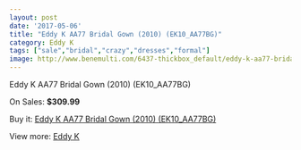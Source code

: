 ```yaml
---
layout: post
date: '2017-05-06'
title: "Eddy K AA77 Bridal Gown (2010) (EK10_AA77BG)"
category: Eddy K
tags: ["sale","bridal","crazy","dresses","formal"]
image: http://www.benemulti.com/6437-thickbox_default/eddy-k-aa77-bridal-gown-2010-ek10aa77bg.jpg
---
```

Eddy K AA77 Bridal Gown (2010) (EK10_AA77BG)

On Sales: **$309.99**
<a href="https://www.benemulti.com/en/eddy-knbspnbsp/2423-eddy-k-aa77-bridal-gown-2010-ek10aa77bg.html"><amp-img layout="responsive" width="600" height="600" src="//www.benemulti.com/6437-thickbox_default/eddy-k-aa77-bridal-gown-2010-ek10aa77bg.jpg" alt="Eddy K AA77 Bridal Gown (2010) (EK10_AA77BG) 0" /></a>
<a href="https://www.benemulti.com/en/eddy-knbspnbsp/2423-eddy-k-aa77-bridal-gown-2010-ek10aa77bg.html"><amp-img layout="responsive" width="600" height="600" src="//www.benemulti.com/6438-thickbox_default/eddy-k-aa77-bridal-gown-2010-ek10aa77bg.jpg" alt="Eddy K AA77 Bridal Gown (2010) (EK10_AA77BG) 1" /></a>

Buy it: [Eddy K AA77 Bridal Gown (2010) (EK10_AA77BG)](https://www.benemulti.com/en/eddy-knbspnbsp/2423-eddy-k-aa77-bridal-gown-2010-ek10aa77bg.html "Eddy K AA77 Bridal Gown (2010) (EK10_AA77BG)")

View more: [Eddy K](https://www.benemulti.com/en/23-eddy-knbspnbsp "Eddy K")